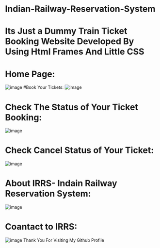 # Indian-Railway-Reservation-System
# Its Just a Dummy Train Ticket Booking Website Developed By Using Html Frames And Little CSS
# Home Page:
![image](https://user-images.githubusercontent.com/99498718/209180007-8962f2bd-0bc2-4ef1-84cb-66d44e7b816e.png)
#Book Your Tickets:
![image](https://user-images.githubusercontent.com/99498718/209180343-14601705-db4a-4557-b33a-d08ccea762b1.png)
# Check The Status of Your Ticket Booking:
![image](https://user-images.githubusercontent.com/99498718/209180573-4b4d6463-1ff0-477c-ac45-aa5bc8f2d0f6.png)
# Check Cancel Status of Your Ticket:
![image](https://user-images.githubusercontent.com/99498718/209181001-f48e98d6-6226-4112-92d3-4c48df961206.png)
# About IRRS- Indain Railway Reservation System:
![image](https://user-images.githubusercontent.com/99498718/209181397-70fd3ded-6334-4e6d-9fdb-2dc70b4fa02f.png)
# Coantact to IRRS:
![image](https://user-images.githubusercontent.com/99498718/209181719-04ab6fba-1cde-4385-b627-99aced601521.png)
Thank You For Visiting My Github Profile
